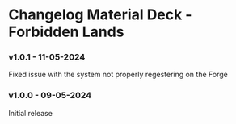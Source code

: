 # Changelog Material Deck - Forbidden Lands

### v1.0.1 - 11-05-2024
Fixed issue with the system not properly regestering on the Forge

### v1.0.0 - 09-05-2024
Initial release